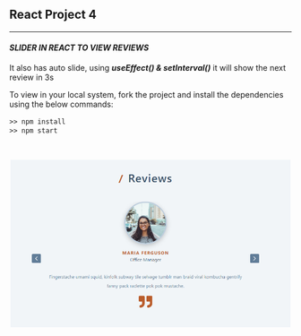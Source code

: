 ## React Project 4

<hr>

#### _**SLIDER IN REACT TO VIEW REVIEWS**_

It also has auto slide, using _**useEffect() & setInterval()**_ it will show the next review in 3s

To view in your local system, fork the project and install the dependencies using the below commands:

```properties
>> npm install
>> npm start
```

<br>

<p align="center">
  <img src="readmeimg/img1.PNG" width="500" title="Tours">
</p>
